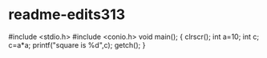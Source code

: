# readme-edits313

#include <stdio.h>
#include <conio.h>
void main();
{
clrscr();
int a=10;
int c;
c=a*a;
printf("square is %d",c);
getch();
}
